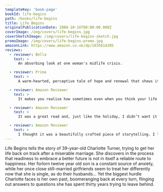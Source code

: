 ```yaml
---
templateKey: 'book-page'
bookId: life-begins
path: /books/life-begins
title: Life Begins
originalPublicationDate: 2008-10-16T00:00:00.000Z
coverImage: /img/covers/life-begins.jpg
coverSketchImage: /img/covers/life-begins-sketch.jpg
promoImage: /img/covers/life-begins-promo.jpg
amazonLink: https://www.amazon.co.uk/dp/1835614205
reviews:
  - reviewer: Bella
    text: >
      An absorbing look at one woman's midlife crisis.

  - reviewer: Prima
    text: >
      A warm-hearted, perceptive tale of hope and renewal that shows it is possible to start life again.

  - reviewer: Amazon Reviewer
    text: >
      It makes you realise how sometimes even when you think your life is routine and mundane, that much can happen with just one small change...some of it was heartbreaking, much of it was satisfying. It left me with a feel good factor, something that is my mark of a good book.

  - reviewer: Amazon Reviewer
    text: >
      It was a great read and, just like the holiday, I didn’t want it to end.

  - reviewer: Amazon Reviewer
    text: >
      I thought it was a beautifully crafted piece of storytelling. I loved the way you kept changing the perspective of the story by using different characters to move the narrative along. The theme of trust shaken in childhood and impacting on adult relationships was an interesting one and I loved the fact that while you handled it earnestly there was always a positive, feel good quality to the story.
---
```


Life Begins tells the story of 39-year-old Charlotte Turner, trying to get her life back on track after a miserable marriage. She discovers in the process that readiness to embrace a better future is not in itself a reliable route to happiness. Her forlorn twelve year old son is a constant source of anxiety, while her once close still-married girlfriends seem to treat her differently now that she is single, as do their husbands... Yet the biggest hurdle Charlotte faces is her own past, boomeranging back at every turn, flinging out answers to questions she has spent thirty years trying to leave behind.
